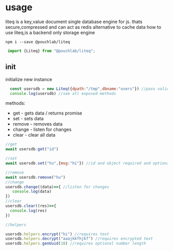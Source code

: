 # usage
liteq is a key,value document single database engine for js.
thats secure,compressed and can act as redis alternative to cache data
how to use liteq,is a backend only storage engine

`npm i --save @pouchlab/liteq`
```js
 import {Liteq} from "@pouchlab/liteq";
```

## init
initialize new instance
```js
  const usersdb = new Liteq({dpath:"/tmp",dbname:"users"}) //pass valid folder path and db name
  console.log(usersdb) //see all exposed methods
```
methods:
* get - gets data / returns promise
* set - sets data
* remove - removes data
* change - listen for changes
* clear - clear all data 

```js
//get
await usersdb.get("id") 

//set
await usersdb.set("hu",{msg:"hi"}) //id and object required and optional ttl

//remove
await usersdb.remove("hu")
//change
usersdb.change((data)=>{ //listen for changes
   console.log(data)
})
//clear
usersdb.clear((res)=>{
  console.log(res)
})

//helpers

usersdb.helpers.encrypt("hi") //requires text
usersdb.helpers.decrypt("aaajkkfhjkf") //requires encrypted text
usersdb.helpers.genUuid(18) //requires optional number length

```